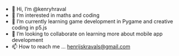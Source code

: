 - 👋 Hi, I’m @kenryhraval
- 👀 I’m interested in maths and coding
- 🌱 I’m currently learning game development in Pygame and creative coding in p5.js
- 💞️ I’m looking to collaborate on learning more about mobile app development
- 📫 How to reach me ... henrijskravals@gmail.com

<!---
kenryhraval/kenryhraval is a ✨ special ✨ repository because its `README.md` (this file) appears on your GitHub profile.
You can click the Preview link to take a look at your changes.
--->
